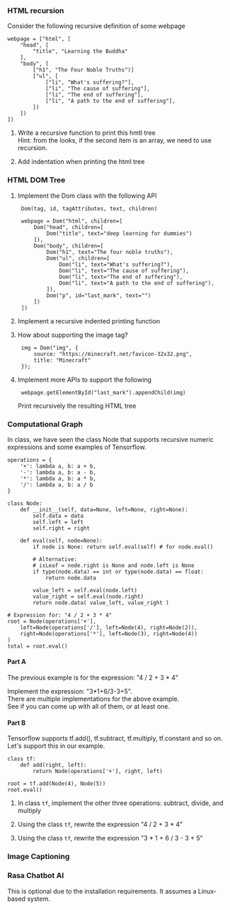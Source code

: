 
### HTML recursion

Consider the following recursive definition of some webpage

    webpage = ["html", [
        "head", [
            "title", "Learning the Buddha"
        ],
        "body", [
            ["h1", "The Four Noble Truths")]
            ["ul", [
                ["li", "What's suffering?"],
                ["li", "The cause of suffering"],
                ["li", "The end of suffering"],
                ["li", "A path to the end of suffering"],
            ])
        ])
    ])

1. Write a recursive function to print this hmtl tree<br>
Hint: from the looks, if the second item is an array, we need to use recursion.

2. Add indentation when printing the html tree


### HTML DOM Tree

1. Implement the Dom class with the following API

        Dom(tag, id, tagAttributes, text, children)

        webpage = Dom("html", children=[
            Dom("head", children=[
                Dom("title", text="deep learning for dummies")
            ]),
            Dom("body", children=[
                Dom("h1", text="The four noble truths"),
                Dom("ul", children=[
                    Dom("li", text="What's suffering?"),
                    Dom("li", text="The cause of suffering"),
                    Dom("li", text="The end of suffering"),
                    Dom("li", text="A path to the end of suffering"),
                ]),
                Dom("p", id="last_mark", text="")
            ])
        ])

2. Implement a recursive indented printing function

3. How about supporting the image tag?

        img = Dom("img", {
            source: "https://minecraft.net/favicon-32x32.png",
            title: "Minecraft"
        });

4. Implement more APIs to support the following

        webpage.getElementById("last_mark").appendChild(img)

    Print recursively the resulting HTML tree


### Computational Graph

In class, we have seen the class Node that supports recursive numeric expressions and some examples of Tensorflow.

    operations = {
        '+': lambda a, b: a + b,
        '-': lambda a, b: a - b,
        '*': lambda a, b: a * b,
        '/': lambda a, b: a / b
    }

    class Node:
        def __init__(self, data=None, left=None, right=None):
            self.data = data
            self.left = left
            self.right = right

        def eval(self, node=None):
            if node is None: return self.eval(self) # for node.eval()

            # Alternative:
            # isLeaf = node.right is None and node.left is None
            if type(node.data) == int or type(node.data) == float:
                return node.data

            value_left = self.eval(node.left)
            value_right = self.eval(node.right)
            return node.data( value_left, value_right )

    # Expression for: "4 / 2 + 3 * 4"
    root = Node(operations['+'],
        left=Node(operations['/'], left=Node(4), right=Node(2)),
        right=Node(operations['*'], left=Node(3), right=Node(4))
    )
    total = root.eval()

#### Part A

The previous example is for the expression: "4 / 2 + 3 * 4"

Implement the expression: "3*1+6/3-3+5".<br>
There are multiple implementations for the above example.<br>
See if you can come up with all of them, or at least one.


#### Part B

Tensorflow supports tf.add(), tf.subtract, tf.multiply, tf.constant and so on.
Let's support this in our example.

    class tf:
        def add(right, left):
            return Node(operations['+'], right, left)

    root = tf.add(Node(4), Node(5))
    root.eval()

1) In class `tf`, implement the other three operations: subtract, divide, and multiply

2) Using the class `tf`, rewrite the expression "4 / 2 + 3 * 4"

3) Using the class `tf`, rewrite the expression "3 * 1 + 6 / 3 - 3 + 5"


### Image Captioning




### Rasa Chatbot AI

This is optional due to the installation requirements. It assumes a Linux-based system.


